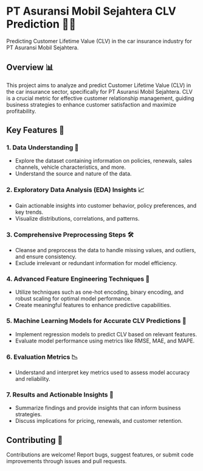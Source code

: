 # PT Asuransi Mobil Sejahtera CLV Prediction 🚗💼

Predicting Customer Lifetime Value (CLV) in the car insurance industry for PT Asuransi Mobil Sejahtera.

## Overview 📊

This project aims to analyze and predict Customer Lifetime Value (CLV) in the car insurance sector, specifically for PT Asuransi Mobil Sejahtera. CLV is a crucial metric for effective customer relationship management, guiding business strategies to enhance customer satisfaction and maximize profitability.

## Key Features 🌟

### 1. Data Understanding 👀
- Explore the dataset containing information on policies, renewals, sales channels, vehicle characteristics, and more.
- Understand the source and nature of the data.

### 2. Exploratory Data Analysis (EDA) Insights 📈
- Gain actionable insights into customer behavior, policy preferences, and key trends.
- Visualize distributions, correlations, and patterns.

### 3. Comprehensive Preprocessing Steps 🛠️
- Cleanse and preprocess the data to handle missing values, and outliers, and ensure consistency.
- Exclude irrelevant or redundant information for model efficiency.

### 4. Advanced Feature Engineering Techniques 🧠
- Utilize techniques such as one-hot encoding, binary encoding, and robust scaling for optimal model performance.
- Create meaningful features to enhance predictive capabilities.

### 5. Machine Learning Models for Accurate CLV Predictions 🤖
- Implement regression models to predict CLV based on relevant features.
- Evaluate model performance using metrics like RMSE, MAE, and MAPE.

### 6. Evaluation Metrics 📉
- Understand and interpret key metrics used to assess model accuracy and reliability.

### 7. Results and Actionable Insights 🚀
- Summarize findings and provide insights that can inform business strategies.
- Discuss implications for pricing, renewals, and customer retention.

## Contributing 🤝

Contributions are welcome! Report bugs, suggest features, or submit code improvements through issues and pull requests.
